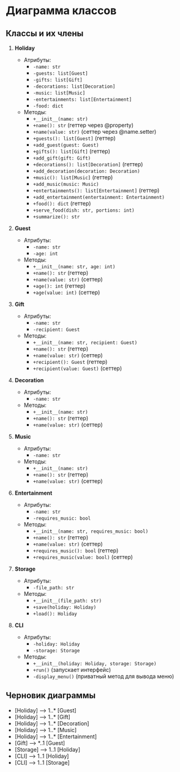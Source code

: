 # Диаграмма классов

## Классы и их члены

1. **Holiday**
   - Атрибуты:
     - `-name: str`
     - `-guests: list[Guest]`
     - `-gifts: list[Gift]`
     - `-decorations: list[Decoration]`
     - `-music: list[Music]`
     - `-entertainments: list[Entertainment]`
     - `-food: dict`
   - Методы:
     - `+__init__(name: str)`
     - `+name(): str` (геттер через @property)
     - `+name(value: str)` (сеттер через @name.setter)
     - `+guests(): list[Guest]` (геттер)
     - `+add_guest(guest: Guest)`
     - `+gifts(): list[Gift]` (геттер)
     - `+add_gift(gift: Gift)`
     - `+decorations(): list[Decoration]` (геттер)
     - `+add_decoration(decoration: Decoration)`
     - `+music(): list[Music]` (геттер)
     - `+add_music(music: Music)`
     - `+entertainments(): list[Entertainment]` (геттер)
     - `+add_entertainment(entertainment: Entertainment)`
     - `+food(): dict` (геттер)
     - `+serve_food(dish: str, portions: int)`
     - `+summarize(): str`

2. **Guest**
   - Атрибуты:
     - `-name: str`
     - `-age: int`
   - Методы:
     - `+__init__(name: str, age: int)`
     - `+name(): str` (геттер)
     - `+name(value: str)` (сеттер)
     - `+age(): int` (геттер)
     - `+age(value: int)` (сеттер)

3. **Gift**
   - Атрибуты:
     - `-name: str`
     - `-recipient: Guest`
   - Методы:
     - `+__init__(name: str, recipient: Guest)`
     - `+name(): str` (геттер)
     - `+name(value: str)` (сеттер)
     - `+recipient(): Guest` (геттер)
     - `+recipient(value: Guest)` (сеттер)

4. **Decoration**
   - Атрибуты:
     - `-name: str`
   - Методы:
     - `+__init__(name: str)`
     - `+name(): str` (геттер)
     - `+name(value: str)` (сеттер)

5. **Music**
   - Атрибуты:
     - `-name: str`
   - Методы:
     - `+__init__(name: str)`
     - `+name(): str` (геттер)
     - `+name(value: str)` (сеттер)

6. **Entertainment**
   - Атрибуты:
     - `-name: str`
     - `-requires_music: bool`
   - Методы:
     - `+__init__(name: str, requires_music: bool)`
     - `+name(): str` (геттер)
     - `+name(value: str)` (сеттер)
     - `+requires_music(): bool` (геттер)
     - `+requires_music(value: bool)` (сеттер)

7. **Storage**
   - Атрибуты:
     - `-file_path: str`
   - Методы:
     - `+__init__(file_path: str)`
     - `+save(holiday: Holiday)`
     - `+load(): Holiday`

8. **CLI**
   - Атрибуты:
     - `-holiday: Holiday`
     - `-storage: Storage`
   - Методы:
     - `+__init__(holiday: Holiday, storage: Storage)`
     - `+run()` (запускает интерфейс)
     - `-display_menu()` (приватный метод для вывода меню)

## Черновик диаграммы
- [Holiday] --> 1..* [Guest]
- [Holiday] --> 1..* [Gift]
- [Holiday] --> 1..* [Decoration]
- [Holiday] --> 1..* [Music]
- [Holiday] --> 1..* [Entertainment]
- [Gift] --> *..1 [Guest]
- [Storage] --> 1..1 [Holiday]
- [CLI] --> 1..1 [Holiday]
- [CLI] --> 1..1 [Storage]